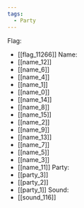 ```yaml
---
tags:
  - Party
---
```

Flag:
- [[flag_11266]]
Name:
- [[name_12]]
- [[name_6]]
- [[name_4]]
- [[name_1]]
- [[name_0]]
- [[name_14]]
- [[name_8]]
- [[name_15]]
- [[name_2]]
- [[name_9]]
- [[name_13]]
- [[name_7]]
- [[name_5]]
- [[name_3]]
- [[name_11]]
Party:
- [[party_3]]
- [[party_2]]
- [[party_1]]
Sound:
- [[sound_116]]
